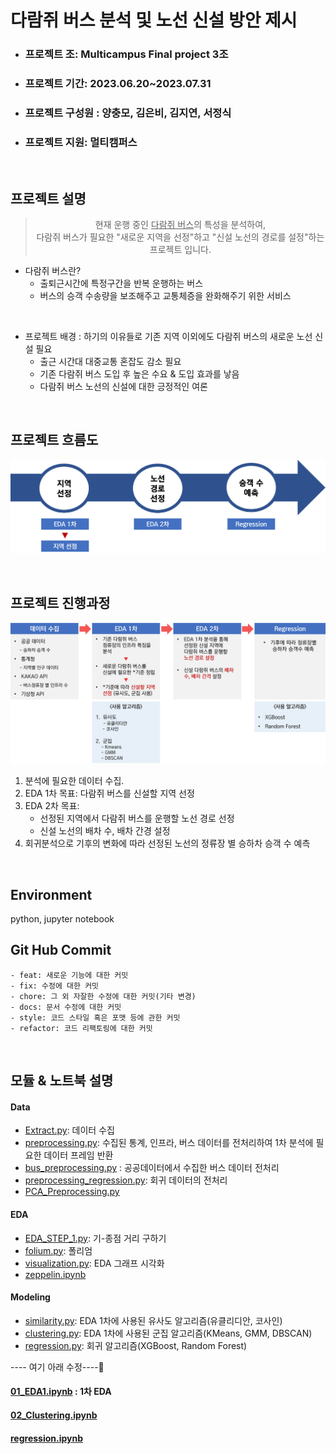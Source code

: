 
# 다람쥐 버스 분석 및 노선 신설 방안 제시
- ### 프로젝트 조: Multicampus Final project 3조
- ### 프로젝트 기간: 2023.06.20~2023.07.31
- ### 프로젝트 구성원 : 양충모, 김은비, 김지연, 서정식   
- ### 프로젝트 지원: 멀티캠퍼스
<br>

## 프로젝트 설명
> <center>현재 운행 중인 <u>다람쥐 버스</u>의 특성을 분석하여,</center>   
> <center>다람쥐 버스가 필요한 "새로운 지역을 선정"하고 "신설 노선의 경로를 설정"하는 프로젝트 입니다.</center>  


- 다람쥐 버스란?  
  - 출퇴근시간에 특정구간을 반복 운행하는 버스
  - 버스의 승객 수송량을 보조해주고 교통체증을 완화해주기 위한 서비스   
<br>


- 프로젝트 배경 : 하기의 이유들로 기존 지역 이외에도 다람쥐 버스의 새로운 노선 신설 필요       
  - 출근 시간대 대중교통 혼잡도 감소 필요
  - 기존 다람쥐 버스 도입 후 높은 수요 & 도입 효과를 낳음
  - 다람쥐 버스 노선의 신설에 대한 긍정적인 여론

 <br>

## 프로젝트 흐름도      
![Alt text](./src/img/흐름도1.png)   
  
<br>

## 프로젝트 진행과정
![Alt text](./src/img/흐름도2.png)    
1. 분석에 필요한 데이터 수집.  
2. EDA 1차 목표: 다람쥐 버스를 신설할 지역 선정
3. EDA 2차 목표: 
   - 선정된 지역에서 다람쥐 버스를 운행할 노선 경로 선정
   - 신설 노선의 배차 수, 배차 간경 설정
4.  회귀분석으로 기후의 변화에 따라 선정된 노선의 정류장 별 승하차 승객 수 예측
<br>

<!-- - 데이터 수집  
  다람쥐 버스 정류장의 시간별 승하차 승객수를 수집한다.       
- 기존 다람쥐 버스 분석     
  기존 다람쥐 버스 정류장의 인프라 특징이 어떤지 분석한다.      
- 다람쥐 버스 신설 지역 선정 
  분석한 내용을 토대로 다람쥐 버스가 필요한 지역을 선정한다.   
- 다람쥐 버스 노선 경로 설정    
  분석한 내용을 토대로 다람쥐 버스의 경로를 설정한다.
- 다람쥐 버스 배차 수와 배차 간격 설정      
  다람쥐 버스가 효율적으로 운행할 수 있도록 배차 수와 배차 간격을 설정한다.   -->

<!-- ## 데이터 출처 
- 공공데이터 
- 통계청 
- KAKAO API  -->


 ## Environment
 python, jupyter notebook
<br>

## Git Hub Commit 
```
- feat: 새로운 기능에 대한 커밋
- fix: 수정에 대한 커밋
- chore: 그 외 자잘한 수정에 대한 커밋(기타 변경)
- docs: 문서 수정에 대한 커밋
- style: 코드 스타일 혹은 포맷 등에 관한 커밋
- refactor: 코드 리팩토링에 대한 커밋
```
<br>


## 모듈 & 노트북 설명 
  #### Data

  - [Extract.py](https://github.com/Mulcam-Finalproject3/Resurrection_Of_Squirrel_Bus/blob/fa563f0241962d8eb74a49d7627080da30d6bca3/src/Data/Extract.py): 데이터 수집
  - [preprocessing.py](https://github.com/Mulcam-Finalproject3/Resurrection_Of_Squirrel_Bus/blob/fa563f0241962d8eb74a49d7627080da30d6bca3/src/Data/preprocessing.py): 수집된 통계, 인프라, 버스 데이터를 전처리하여 1차 분석에 필요한 데이터 프레임 반환
  - [bus_preprocessing.py](https://github.com/Mulcam-Finalproject3/Resurrection_Of_Squirrel_Bus/blob/fa563f0241962d8eb74a49d7627080da30d6bca3/src/Data/bus_preprocessing.py) : 공공데이터에서 수집한 버스 데이터 전처리
  - [preprocessing_regression.py](https://github.com/Mulcam-Finalproject3/Resurrection_Of_Squirrel_Bus/blob/fa563f0241962d8eb74a49d7627080da30d6bca3/src/Data/preprocessing_regression.py): 회귀 데이터의 전처리
- [PCA_Preprocessing.py]([src/Data/PCA_Preprocessing.ipynb](https://github.com/Mulcam-Finalproject3/Resurrection_Of_Squirrel_Bus/blob/fa563f0241962d8eb74a49d7627080da30d6bca3/src/Data/PCA_Preprocessing.ipynb))
#### EDA
- [EDA_STEP_1.py](https://github.com/Mulcam-Finalproject3/Resurrection_Of_Squirrel_Bus/blob/4fd26975cc1d171144e10818462ceb6fee42f912/src/EDA/EDA_STEP_1.py): 기-종점 거리 구하기
- [folium.py](https://github.com/Mulcam-Finalproject3/Resurrection_Of_Squirrel_Bus/blob/4fd26975cc1d171144e10818462ceb6fee42f912/src/EDA/folium.py): 폴리엄 
- [visualization.py](https://github.com/Mulcam-Finalproject3/Resurrection_Of_Squirrel_Bus/blob/4fd26975cc1d171144e10818462ceb6fee42f912/src/EDA/visualization.py): EDA 그래프 시각화
- [zeppelin.ipynb]()
#### Modeling
- [similarity.py](https://github.com/Mulcam-Finalproject3/Resurrection_Of_Squirrel_Bus/blob/4fd26975cc1d171144e10818462ceb6fee42f912/src/Modeling/similarity.py): EDA 1차에 사용된 유사도 알고리즘(유클리디안, 코사인) 
- [clustering.py](https://github.com/Mulcam-Finalproject3/Resurrection_Of_Squirrel_Bus/blob/4fd26975cc1d171144e10818462ceb6fee42f912/src/Modeling/clustering.py): EDA 1차에 사용된 군집 알고리즘(KMeans, GMM, DBSCAN)
- [regression.py](https://github.com/Mulcam-Finalproject3/Resurrection_Of_Squirrel_Bus/blob/4fd26975cc1d171144e10818462ceb6fee42f912/src/Modeling/regression.py): 회귀 알고리즘(XGBoost, Random Forest)

---- 여기 아래 수정----🌟
#### [01_EDA1.ipynb](https://github.com/Mulcam-Finalproject3/Resurrection_Of_Squirrel_Bus/blob/4fd26975cc1d171144e10818462ceb6fee42f912/src/01_EDA1.ipynb) : 1차 EDA
#### [02_Clustering.ipynb]()
#### [regression.ipynb](https://github.com/Mulcam-Finalproject3/Resurrection_Of_Squirrel_Bus/blob/4fd26975cc1d171144e10818462ceb6fee42f912/src/regression.ipynb)
